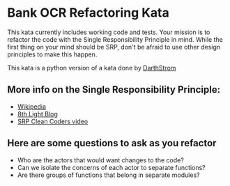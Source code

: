 # Bank OCR Refactoring Kata
This kata currently includes working code and tests.  Your mission is to refactor the code with the Single Responsibility Principle in mind.  While the first thing on your mind should be SRP, don't be afraid to use other design principles to make this happen.

This kata is a python version of a kata done by [DarthStrom](https://github.com/DarthStrom/bank-ocr-refactoring-kata)

## More info on the Single Responsibility Principle:
- [Wikipedia](https://en.wikipedia.org/wiki/Single_responsibility_principle)
- [8th Light Blog](https://blog.8thlight.com/uncle-bob/2014/05/08/SingleReponsibilityPrinciple.html)
- [SRP Clean Coders video](https://cleancoders.com/episode/clean-code-episode-9/show)

## Here are some questions to ask as you refactor
- Who are the actors that would want changes to the code?
- Can we isolate the concerns of each actor to separate functions?
- Are there groups of functions that belong in separate modules?

